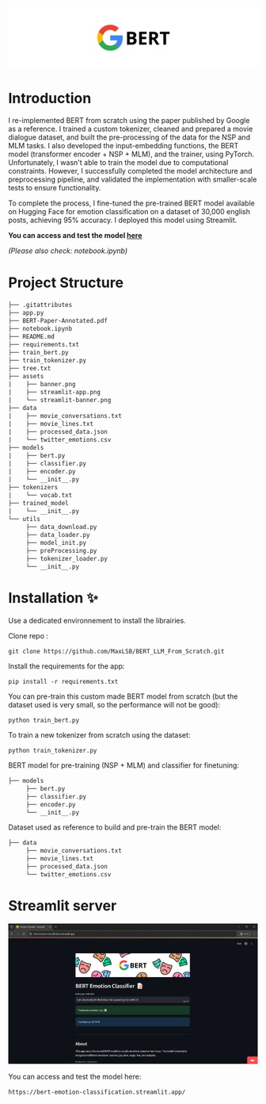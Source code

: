 <div align="center">
  <img src="assets/banner.png" alt="Example" width="1000"/>
</div>

# Introduction

I re-implemented BERT from scratch using the paper published by Google as a reference. I trained a custom tokenizer, cleaned and prepared a movie dialogue dataset, and built the pre-processing of the data for the NSP and MLM tasks. I also developed the input-embedding functions, the BERT model (transformer encoder + NSP + MLM), and the trainer, using PyTorch. Unfortunately, I wasn't able to train the model due to computational constraints. However, I successfully completed the model architecture and preprocessing pipeline, and validated the implementation with smaller-scale tests to ensure functionality.

To complete the process, I fine-tuned the pre-trained BERT model available on Hugging Face for emotion classification on a dataset of 30,000 english posts, achieving 95% accuracy. I deployed this model using Streamlit.

**You can access and test the model [here](https://bert-emotion-classification.streamlit.app/)**

_(Please also check: notebook.ipynb)_

# Project Structure

```
├── .gitattributes
├── app.py
├── BERT-Paper-Annotated.pdf
├── notebook.ipynb
├── README.md
├── requirements.txt
├── train_bert.py
├── train_tokenizer.py
├── tree.txt
├── assets
|    ├── banner.png
|    ├── streamlit-app.png
|    └── streamlit-banner.png
├── data
|    ├── movie_conversations.txt
|    ├── movie_lines.txt
|    ├── processed_data.json
|    └── twitter_emotions.csv
├── models
|    ├── bert.py
|    ├── classifier.py
|    ├── encoder.py
|    └── __init__.py
├── tokenizers
|    └── vocab.txt
├── trained_model
|    └── __init__.py
└── utils
     ├── data_download.py
     ├── data_loader.py
     ├── model_init.py
     ├── preProcessing.py
     ├── tokenizer_loader.py
     └── __init__.py
```

# Installation ✨

Use a dedicated environnement to install the librairies.

Clone repo :
```
git clone https://github.com/MaxLSB/BERT_LLM_From_Scratch.git
```
Install the requirements for the app:
```
pip install -r requirements.txt
```
You can pre-train this custom made BERT model from scratch (but the dataset used is very small, so the performance will not be good):
```
python train_bert.py
```
To train a new tokenizer from scratch using the dataset:
```
python train_tokenizer.py
```
BERT model for pre-training (NSP + MLM) and classifier for finetuning:
```
├── models
     ├── bert.py
     ├── classifier.py
     ├── encoder.py
     └── __init__.py
```
Dataset used as reference to build and pre-train the BERT model:
```
├── data
     ├── movie_conversations.txt
     ├── movie_lines.txt
     ├── processed_data.json
     └── twitter_emotions.csv
```

# Streamlit server

<div align="center">
  <img src="assets/streamlit-app.png" alt="Example" width="800" />
</div>

You can access and test the model here:
```
https://bert-emotion-classification.streamlit.app/
```

